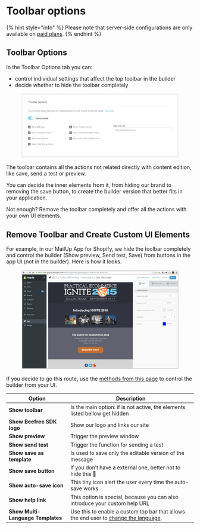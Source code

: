 # Toolbar options

{% hint style="info" %}
Please note that server-side configurations are only available on [paid plans](https://dam.beefree.io/pluginpricing).
{% endhint %}

## Toolbar Options

In the Toolbar Options tab you can:

* control individual settings that affect the top toolbar in the builder
* decide whether to hide the toolbar completely

<figure><img src="../../.gitbook/assets/bee_plugin_app_config_toolbar.png" alt=""><figcaption></figcaption></figure>

The toolbar contains all the actions not related directly with content edition, like save, send a test or preview.

You can decide the inner elements from it, from hiding our brand to removing the save button, to create the builder version that better fits in your application.

Not enough? Remove the toolbar completely and offer all the actions with your own UI elements.

## Remove Toolbar and Create Custom UI Elements

For example, in our MailUp App for Shopify, we hide the toolbar completely and control the builder (Show preview, Send test, Save) from buttons in the app UI (not in the builder). Here is how it looks.

<figure><img src="../../.gitbook/assets/2bee_plugin_embedded_shopify2.jpeg" alt=""><figcaption></figcaption></figure>

If you decide to go this route, use the [methods from this page](../../getting-started/readme/installation/methods-and-events.md) to control the builder from your UI.

| Option                            | Description                                                                                                                                               |
| --------------------------------- | --------------------------------------------------------------------------------------------------------------------------------------------------------- |
| **Show toolbar**                  | Is the main option: if is not active, the elements listed bellow get hidden                                                                               |
| **Show Beefree SDK logo**         | Show our logo and links our site                                                                                                                          |
| **Show preview**                  | Trigger the preview window                                                                                                                                |
| **Show send test**                | Trigger the function for sending a test                                                                                                                   |
| **Show save as template**         | Is used to save only the editable version of the message                                                                                                  |
| **Show save button**              | If you don’t have a external one, better not to hide this 🙂                                                                                              |
| **Show auto-save icon**           | This tiny icon alert the user every time the auto-save works                                                                                              |
| **Show help link**                | This option is special, because you can also introduce your custom help URL                                                                               |
| **Show Multi-Language Templates** | Use this to enable a custom top bar that allows the end user to [change the language](../../configure/multi-language-templates.md#changing-the-language). |

